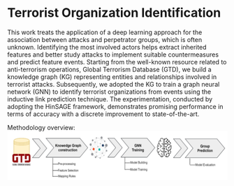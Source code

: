 # Terrorist Organization Identification
This work treats the application of a deep learning approach for the association between attacks and perpetrator groups, which is often unknown. Identifying the most involved actors helps extract inherited features and better study attacks to implement suitable countermeasures and predict feature events. Starting from the well-known resource related to anti-terrorism operations, Global Terrorism Database (GTD), we build a knowledge graph (KG) representing entities and relationships involved
in terrorist attacks. Subsequently, we adopted the KG to train a graph neural network (GNN) to identify terrorist organizations from events using the inductive link prediction technique. The experimentation, conducted by adopting the HinSAGE framework, demonstrates promising performance in terms of accuracy with a discrete
improvement to state-of-the-art.

Methodology overview:
![Screenshot](methodology.png)
